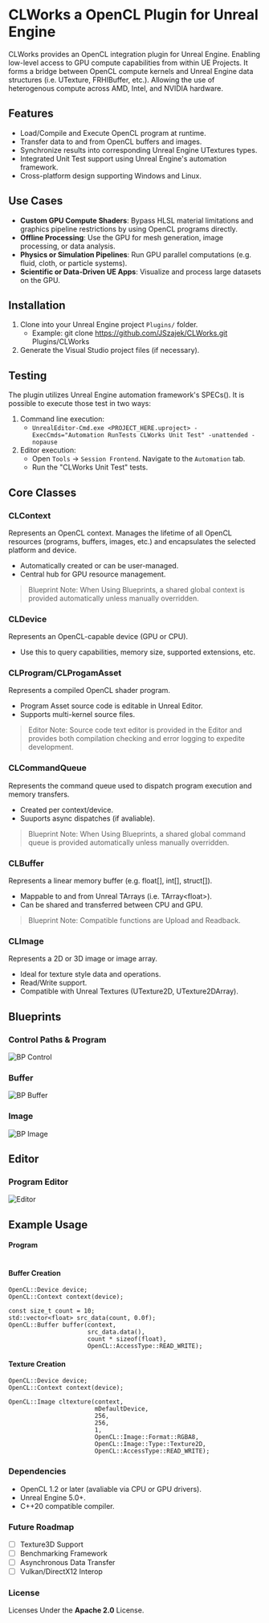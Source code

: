 # CLWorks a OpenCL Plugin for Unreal Engine
CLWorks provides an OpenCL integration plugin for Unreal Engine. Enabling low-level access to GPU compute capabilities from within UE Projects. It forms a bridge between OpenCL compute kernels and Unreal Engine data structures (i.e. UTexture, FRHIBuffer, etc.). Allowing the use of heterogenous compute across AMD, Intel, and NVIDIA hardware.

## Features
- Load/Compile and Execute OpenCL program at runtime.
- Transfer data to and from OpenCL buffers and images.
- Synchronize results into corresponding Unreal Engine UTextures types.
- Integrated Unit Test support using Unreal Engine's automation framework.
- Cross-platform design supporting Windows and Linux.

## Use Cases
- **Custom GPU Compute Shaders**: Bypass HLSL material limitations and graphics pipeline restrictions by using OpenCL programs directly.
- **Offline Processing**: Use the GPU for mesh generation, image processing, or data analysis.
- **Physics or Simulation Pipelines**: Run GPU parallel computations (e.g. fluid, cloth, or particle systems).
- **Scientific or Data-Driven UE Apps**: Visualize and process large datasets on the GPU.

## Installation
1) Clone into your Unreal Engine project `Plugins/` folder.
    - Example: git clone https://github.com/JSzajek/CLWorks.git Plugins/CLWorks
2) Generate the Visual Studio project files (if necessary).

## Testing
The plugin utilizes Unreal Engine automation framework's SPECs(). It is possible to execute those test in two ways:
1) Command line execution:
   - `UnrealEditor-Cmd.exe <PROJECT_HERE.uproject> -ExecCmds="Automation RunTests CLWorks Unit Test" -unattended -nopause`
2) Editor execution:
   - Open `Tools` -> `Session Frontend`. Navigate to the `Automation` tab.
   - Run the "CLWorks Unit Test" tests.


## Core Classes
### CLContext
Represents an OpenCL context. Manages the lifetime of all OpenCL resources (programs, buffers, images, etc.) and encapsulates the selected platform and device.
 - Automatically created or can be user-managed.
 - Central hub for GPU resource management.
> Blueprint Note: When Using Blueprints, a shared global context is provided automatically unless manually overridden. 

### CLDevice
Represents an OpenCL-capable device (GPU or CPU).
- Use this to query capabilities, memory size, supported extensions, etc.

### CLProgram/CLProgamAsset
Represents a compiled OpenCL shader program.
 - Program Asset source code is editable in Unreal Editor.
 - Supports multi-kernel source files.
> Editor Note: Source code text editor is provided in the Editor and provides both compilation checking and error logging to expedite development.


### CLCommandQueue
Represents the command queue used to dispatch program execution and memory transfers.
- Created per context/device.
- Suuports async dispatches (if avaliable).
> Blueprint Note: When Using Blueprints, a shared global command queue is provided automatically unless manually overridden. 


### CLBuffer
Represents a linear memory buffer (e.g. float[], int[], struct[]).
- Mappable to and from Unreal TArrays (i.e. TArray\<float>).
- Can be shared and transferred between CPU and GPU.
> Blueprint Note: Compatible functions are Upload and Readback.

### CLImage
Represents a 2D or 3D image or image array.
- Ideal for texture style data and operations.
- Read/Write support.
- Compatible with Unreal Textures (UTexture2D, UTexture2DArray).

## Blueprints
### Control Paths & Program
![BP Control](./Resources/BP_Control.png)

### Buffer
![BP Buffer](./Resources/BP_Buffer.png)

### Image
![BP Image](./Resources/BP_Image.png)



## Editor
### Program Editor
![Editor](./Resources/Program_Editor.png)

## Example Usage
#### Program 
```
```

#### Buffer Creation
```
OpenCL::Device device;
OpenCL::Context context(device);

const size_t count = 10;
std::vector<float> src_data(count, 0.0f);
OpenCL::Buffer buffer(context, 
                      src_data.data(), 
                      count * sizeof(float), 
                      OpenCL::AccessType::READ_WRITE);
```

#### Texture Creation
```
OpenCL::Device device;
OpenCL::Context context(device);

OpenCL::Image cltexture(context,
                        mDefaultDevice,
                        256, 
                        256, 
                        1,		
                        OpenCL::Image::Format::RGBA8, 
                        OpenCL::Image::Type::Texture2D,
                        OpenCL::AccessType::READ_WRITE);
```

### Dependencies
 - OpenCL 1.2 or later (avaliable via CPU or GPU drivers).
 - Unreal Engine 5.0+.
 - C++20 compatible compiler.

### Future Roadmap
- [ ] Texture3D Support
- [ ] Benchmarking Framework
- [ ] Asynchronous Data Transfer
- [ ] Vulkan/DirectX12 Interop

### License
Licenses Under the **Apache 2.0** License.